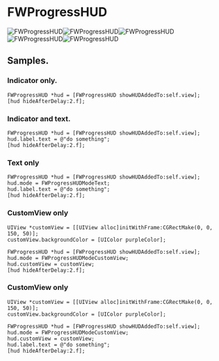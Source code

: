 # FWProgressHUD
![FWProgressHUD](https://github.com/FSilver/FWProgressHUD/blob/master/1.png)![FWProgressHUD](https://github.com/FSilver/FWProgressHUD/blob/master/2.png)![FWProgressHUD](https://github.com/FSilver/FWProgressHUD/blob/master/3.png)![FWProgressHUD](https://github.com/FSilver/FWProgressHUD/blob/master/4.png)![FWProgressHUD](https://github.com/FSilver/FWProgressHUD/blob/master/5.png)
## Samples.
### Indicator only.
    FWProgressHUD *hud = [FWProgressHUD showHUDAddedTo:self.view];
    [hud hideAfterDelay:2.f];
### Indicator and text.
    FWProgressHUD *hud = [FWProgressHUD showHUDAddedTo:self.view];
    hud.label.text = @"do something";
    [hud hideAfterDelay:2.f];
### Text only
    FWProgressHUD *hud = [FWProgressHUD showHUDAddedTo:self.view];
    hud.mode = FWProgressHUDModeText;
    hud.label.text = @"do something";
    [hud hideAfterDelay:2.f];
### CustomView only
    UIView *customView = [[UIView alloc]initWithFrame:CGRectMake(0, 0, 150, 50)];
    customView.backgroundColor = [UIColor purpleColor];
            
    FWProgressHUD *hud = [FWProgressHUD showHUDAddedTo:self.view];
    hud.mode = FWProgressHUDModeCustomView;
    hud.customView = customView;
    [hud hideAfterDelay:2.f];
### CustomView only
    UIView *customView = [[UIView alloc]initWithFrame:CGRectMake(0, 0, 150, 50)];
    customView.backgroundColor = [UIColor purpleColor];
            
    FWProgressHUD *hud = [FWProgressHUD showHUDAddedTo:self.view];
    hud.mode = FWProgressHUDModeCustomView;
    hud.customView = customView;
    hud.label.text = @"do something";
    [hud hideAfterDelay:2.f];    
